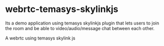 # webrtc-temasys-skylinkjs

Its a demo application using temasys skylinkjs plugin that lets users to join the room and be able to video/audio/message chat between each other.

A webrtc using temasys skylink js
